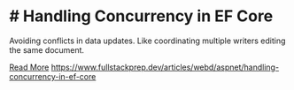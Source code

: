 # # Handling Concurrency in EF Core

Avoiding conflicts in data updates. Like coordinating multiple writers editing the same document.

[Read More](https://www.fullstackprep.dev/articles/webd/aspnet/handling-concurrency-in-ef-core) https://www.fullstackprep.dev/articles/webd/aspnet/handling-concurrency-in-ef-core